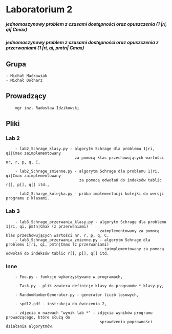 # Laboratorium 2 
##### jednomaszynowy problem z czasami dostępności oraz opuszczenia (1 |ri, qi| Cmax)
##### jednomaszynowy problem z czasami dostępności oraz opuszczenia z przerwaniami (1 |ri, qi, pmtn| Cmax)

## Grupa
    - Michał Maćkowiak
    - Michał Dołharz

## Prowadzący
        mgr inż. Radosław Idzikowski

## Pliki
### Lab 2
        - lab2_Schrage_klasy.py - algorytm Schrage dla problemu 1|ri, qi|Cmax zaimplementowany 
                                  za pomocą klas przechowujących wartości nr, r, p, q, C,

        - lab2_Schrage_zmienne.py - algorytm Schrage dla problemu 1|ri, qi|Cmax zaimplementowany 
                                    za pomocą odwołań do indeksów tablic r[], p[], q[] itd.,

        - lab2_Scharge_kolejka.py - próba implementacji kolejki do wersji programu z klasami.
### Lab 3
        - lab3_Schrage_przerwania_klasy.py - algorytm Schrage dla problemu 1|ri, qi, pmtn|Cmax (z przerwaniami) 
                                             zaimplementowany za pomocą klas przechowujących wartości nr, r, p, q, C,
        - lab3_Schrage_przerwania_zmienne.py - algorytm Schrage dla problemu 1|ri, qi, pmtn|Cmax (z przerwaniami) 
                                               zaimplementowany za pomocą odwołań do indeksów tablic r[], p[], q[] itd.
### Inne
        - Foo.py - funkcje wykorzystywane w programach,

        - Task.py - plik zawiera definicje klasy do programów *_klasy.py,
        
        - RandomNumberGenerator.py - generator liczb losowych,

        - spdl2.pdf - instrukcja do ćwiczenia 2,

        - zdjęcia o nazwach "wynik lab *" - zdjęcia wyników programu prowadzącego, które służą do 
                                             sprawdzenia poprawności działania algorytmów.